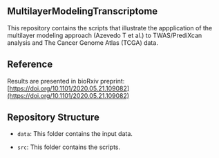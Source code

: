 ## MultilayerModelingTranscriptome

This repository contains the scripts that illustrate the appplication of the multilayer modeling approach (Azevedo T et al.) to TWAS/PrediXcan analysis and The Cancer Genome Atlas (TCGA) data. 

## Reference
Results are presented in bioRxiv preprint: [https://doi.org/10.1101/2020.05.21.109082](https://doi.org/10.1101/2020.05.21.109082)

## Repository Structure

* `data`: This folder contains the input data.  

* `src`: This folder contains the scripts.   
